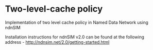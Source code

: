 # Two-level-cache policy

Implementation of two level cache policy in Named Data Network using ndnSIM

Installation instructions for ndnSIM v2.0 can be found at the following address -
http://ndnsim.net/2.0/getting-started.html
